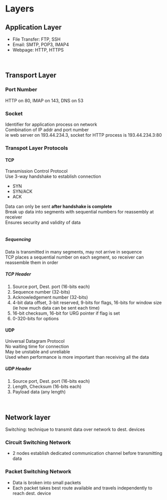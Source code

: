 # Layers

## Application Layer
- File Transfer: FTP, SSH
- Email: SMTP, POP3, IMAP4
- Webpage: HTTP, HTTPS

<br/>

## Transport Layer

### Port Number
HTTP on 80, IMAP on 143, DNS on 53<br/>

### Socket
Identifier for application process on network<br/>
Combination of IP addr and port number<br/>
ie web server on 193.44.234.3, socket for HTTP process is 193.44.234.3:80<br/>

### Transpot Layer Protocols

#### TCP
Transmission Control Protocol<br/>
Use 3-way handshake to establish connection<br/>
- SYN
- SYN/ACK
- ACK

Data can only be sent **after handshake is complete**<br/>
Break up data into segments with sequential numbers for reassembly at receiver<br/>
Ensures security and validity of data<br/>
<br/>

##### Sequencing
Data is transmitted in many segments, may not arrive in sequence<br/>
TCP places a sequential number on each segment, so receiver can reassemble them in order<br/>

##### TCP Header
1. Source port, Dest. port (16-bits each)
2. Sequence number (32-bits)
3. Acknowledgement number (32-bits)
4. 4-bit data offset, 3-bit reserved, 9-bits for flags, 16-bits for window size (ie how much data can be sent each time)
5. 16-bit checksum, 16-bit for URG pointer if flag is set
6. 0-320-bits for options


#### UDP
Universal Datagram Protocol<br/>
No waiting time for connection<br/>
May be unstable and unreliable<br/>
Used when performance is more important than receiving all the data<br/>

##### UDP Header
1. Source port, Dest. port (16-bits each)
2. Length, Checksum (16-bits each)
3. Payload data (any length)
<br/>

## Network layer
Switching: technique to transmit data over network to dest. devices<br/>

### Circuit Switching Network
- 2 nodes establish dedicated communication channel before transmitting data

### Packet Switching Network
- Data is broken into small packets
- Each packet takes best route available and travels independently to reach dest. device
